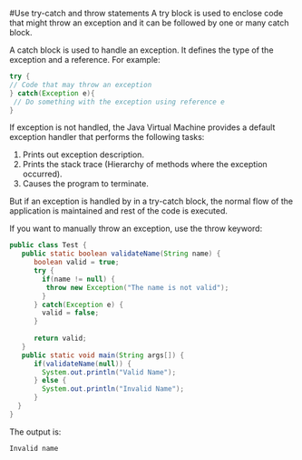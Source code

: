 #Use try-catch and throw statements
A try block is used to enclose code that might throw an exception and it can be followed by one or many catch block. 

A catch block is used to handle an exception. It defines the type of the exception and a reference. For example:
````java
try {  
// Code that may throw an exception  
} catch(Exception e){
 // Do something with the exception using reference e
} 
````

If exception is not handled, the Java Virtual Machine provides a default exception handler that performs the following tasks:

1. Prints out exception description.
2. Prints the stack trace (Hierarchy of methods where the exception occurred).
3. Causes the program to terminate.

But if an exception is handled by in a try-catch block, the normal flow of the application is maintained and rest of the code is executed.

If you want to manually throw an exception, use the throw keyword:
````java
public class Test {  
   public static boolean validateName(String name) {
      boolean valid = true;
      try {
        if(name != null) {
         throw new Exception("The name is not valid");
        }
      } catch(Exception e) {
        valid = false;
      }
      
      return valid;
   }  
   public static void main(String args[]) {  
      if(validateName(null)) {
        System.out.println("Valid Name");
      } else {
        System.out.println("Invalid Name");
      }
  }  
} 
````
The output is:
````
Invalid name
````
